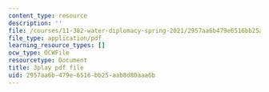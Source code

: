 ```yaml
---
content_type: resource
description: ''
file: /courses/11-382-water-diplomacy-spring-2021/2957aa6b479e6516bb25aab8d80aaa6b_oqOtuChgsz4.pdf
file_type: application/pdf
learning_resource_types: []
ocw_type: OCWFile
resourcetype: Document
title: 3play pdf file
uid: 2957aa6b-479e-6516-bb25-aab8d80aaa6b
---
```

